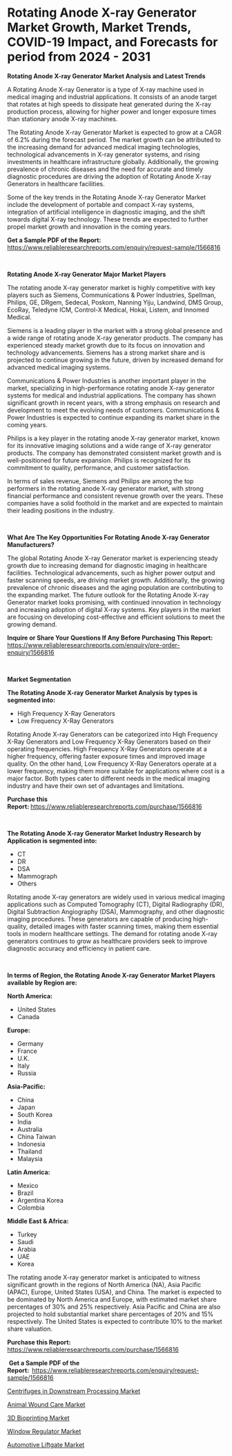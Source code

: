 <p><h1>Rotating Anode X-ray Generator Market Growth, Market Trends, COVID-19 Impact, and Forecasts for period from 2024 - 2031</h1></p><p><strong>Rotating Anode X-ray Generator Market Analysis and Latest Trends</strong></p>
<p><p>A Rotating Anode X-ray Generator is a type of X-ray machine used in medical imaging and industrial applications. It consists of an anode target that rotates at high speeds to dissipate heat generated during the X-ray production process, allowing for higher power and longer exposure times than stationary anode X-ray machines.</p><p>The Rotating Anode X-ray Generator Market is expected to grow at a CAGR of 6.2% during the forecast period. The market growth can be attributed to the increasing demand for advanced medical imaging technologies, technological advancements in X-ray generator systems, and rising investments in healthcare infrastructure globally. Additionally, the growing prevalence of chronic diseases and the need for accurate and timely diagnostic procedures are driving the adoption of Rotating Anode X-ray Generators in healthcare facilities.</p><p>Some of the key trends in the Rotating Anode X-ray Generator Market include the development of portable and compact X-ray systems, integration of artificial intelligence in diagnostic imaging, and the shift towards digital X-ray technology. These trends are expected to further propel market growth and innovation in the coming years.</p></p>
<p><strong>Get a Sample PDF of the Report:&nbsp;</strong> <a href="https://www.reliableresearchreports.com/enquiry/request-sample/1566816">https://www.reliableresearchreports.com/enquiry/request-sample/1566816</a></p>
<p>&nbsp;</p>
<p><strong>Rotating Anode X-ray Generator Major Market Players</strong></p>
<p><p>The rotating anode X-ray generator market is highly competitive with key players such as Siemens, Communications & Power Industries, Spellman, Philips, GE, DRgem, Sedecal, Poskom, Nanning Yiju, Landwind, DMS Group, EcoRay, Teledyne ICM, Control-X Medical, Hokai, Listem, and Innomed Medical.</p><p>Siemens is a leading player in the market with a strong global presence and a wide range of rotating anode X-ray generator products. The company has experienced steady market growth due to its focus on innovation and technology advancements. Siemens has a strong market share and is projected to continue growing in the future, driven by increased demand for advanced medical imaging systems.</p><p>Communications & Power Industries is another important player in the market, specializing in high-performance rotating anode X-ray generator systems for medical and industrial applications. The company has shown significant growth in recent years, with a strong emphasis on research and development to meet the evolving needs of customers. Communications & Power Industries is expected to continue expanding its market share in the coming years.</p><p>Philips is a key player in the rotating anode X-ray generator market, known for its innovative imaging solutions and a wide range of X-ray generator products. The company has demonstrated consistent market growth and is well-positioned for future expansion. Philips is recognized for its commitment to quality, performance, and customer satisfaction.</p><p>In terms of sales revenue, Siemens and Philips are among the top performers in the rotating anode X-ray generator market, with strong financial performance and consistent revenue growth over the years. These companies have a solid foothold in the market and are expected to maintain their leading positions in the industry.</p></p>
<p>&nbsp;</p>
<p><strong>What Are The Key Opportunities For Rotating Anode X-ray Generator Manufacturers?</strong></p>
<p><p>The global Rotating Anode X-ray Generator market is experiencing steady growth due to increasing demand for diagnostic imaging in healthcare facilities. Technological advancements, such as higher power output and faster scanning speeds, are driving market growth. Additionally, the growing prevalence of chronic diseases and the aging population are contributing to the expanding market. The future outlook for the Rotating Anode X-ray Generator market looks promising, with continued innovation in technology and increasing adoption of digital X-ray systems. Key players in the market are focusing on developing cost-effective and efficient solutions to meet the growing demand.</p></p>
<p><strong>Inquire or Share Your Questions If Any Before Purchasing This Report:</strong> <a href="https://www.reliableresearchreports.com/enquiry/pre-order-enquiry/1566816">https://www.reliableresearchreports.com/enquiry/pre-order-enquiry/1566816</a></p>
<p>&nbsp;</p>
<p><strong>Market Segmentation</strong></p>
<p><strong>The Rotating Anode X-ray Generator Market Analysis by types is segmented into:</strong></p>
<p><ul><li>High Frequency X-Ray Generators</li><li>Low Frequency X-Ray Generators</li></ul></p>
<p><p>Rotating Anode X-ray Generators can be categorized into High Frequency X-Ray Generators and Low Frequency X-Ray Generators based on their operating frequencies. High Frequency X-Ray Generators operate at a higher frequency, offering faster exposure times and improved image quality. On the other hand, Low Frequency X-Ray Generators operate at a lower frequency, making them more suitable for applications where cost is a major factor. Both types cater to different needs in the medical imaging industry and have their own set of advantages and limitations.</p></p>
<p><strong>Purchase this Report:&nbsp;</strong><a href="https://www.reliableresearchreports.com/purchase/1566816">https://www.reliableresearchreports.com/purchase/1566816</a></p>
<p>&nbsp;</p>
<p><strong>The Rotating Anode X-ray Generator Market Industry Research by Application is segmented into:</strong></p>
<p><ul><li>CT</li><li>DR</li><li>DSA</li><li>Mammograph</li><li>Others</li></ul></p>
<p><p>Rotating anode X-ray generators are widely used in various medical imaging applications such as Computed Tomography (CT), Digital Radiography (DR), Digital Subtraction Angiography (DSA), Mammography, and other diagnostic imaging procedures. These generators are capable of producing high-quality, detailed images with faster scanning times, making them essential tools in modern healthcare settings. The demand for rotating anode X-ray generators continues to grow as healthcare providers seek to improve diagnostic accuracy and efficiency in patient care.</p></p>
<p>&nbsp;</p>
<p><strong>In terms of Region, the Rotating Anode X-ray Generator Market Players available by Region are:</strong></p>
<p>
    <p> <strong> North America: </strong>
        <ul>
            <li>United States</li>
            <li>Canada</li>
        </ul>
        </p> 
    <p> <strong> Europe: </strong>
        <ul>
            <li>Germany</li>
            <li>France</li>
            <li>U.K.</li>
            <li>Italy</li>
            <li>Russia</li>
        </ul>
        </p> 
    <p> <strong> Asia-Pacific: </strong>
        <ul>
            <li>China</li>
            <li>Japan</li>
            <li>South Korea</li>
            <li>India</li>
            <li>Australia</li>
            <li>China Taiwan</li>
            <li>Indonesia</li>
            <li>Thailand</li>
            <li>Malaysia</li>
        </ul>
        </p> 
    <p> <strong> Latin America: </strong>
        <ul>
            <li>Mexico</li>
            <li>Brazil</li>
            <li>Argentina Korea</li>
            <li>Colombia</li>
        </ul>
        </p> 
    <p> <strong> Middle East & Africa: </strong>
        <ul>
            <li>Turkey</li>
            <li>Saudi</li>
            <li>Arabia</li>
            <li>UAE</li>
            <li>Korea</li>
        </ul>
    </p>
    </p>
<p><p>The rotating anode X-ray generator market is anticipated to witness significant growth in the regions of North America (NA), Asia Pacific (APAC), Europe, United States (USA), and China. The market is expected to be dominated by North America and Europe, with estimated market share percentages of 30% and 25% respectively. Asia Pacific and China are also projected to hold substantial market share percentages of 20% and 15% respectively. The United States is expected to contribute 10% to the market share valuation.</p></p>
<p><strong>Purchase this Report: </strong><a href="https://www.reliableresearchreports.com/purchase/1566816">https://www.reliableresearchreports.com/purchase/1566816</a></p>
<p>&nbsp;<strong>Get a Sample PDF of the Report:&nbsp;&nbsp;</strong><a href="https://www.reliableresearchreports.com/enquiry/request-sample/1566816">https://www.reliableresearchreports.com/enquiry/request-sample/1566816</a></p>
<p><strong></strong></p>
<p><p><a href="https://github.com/markusgodoy/Market-Research-Report-List-1/blob/main/centrifuges-in-downstream-processing-market.md">Centrifuges in Downstream Processing Market</a></p><p><a href="https://medium.com/@cierrahayes645/animal-wound-care-market-research-report-its-history-and-forecast-2024-to-2031-56a1558f571a">Animal Wound Care Market</a></p><p><a href="https://medium.com/@cierrahayes645/3d-bioprinting-market-analysis-and-sze-forecasted-for-period-from-2024-to-2031-931f421e19f0">3D Bioprinting Market</a></p><p><a href="https://issuu.com/reportprime-2/docs/window-regulator-market-size-2030.pptx">Window Regulator Market</a></p><p><a href="https://issuu.com/reportprime-2/docs/automotive-liftgate-market-size-2030.pptx">Automotive Liftgate Market</a></p></p>